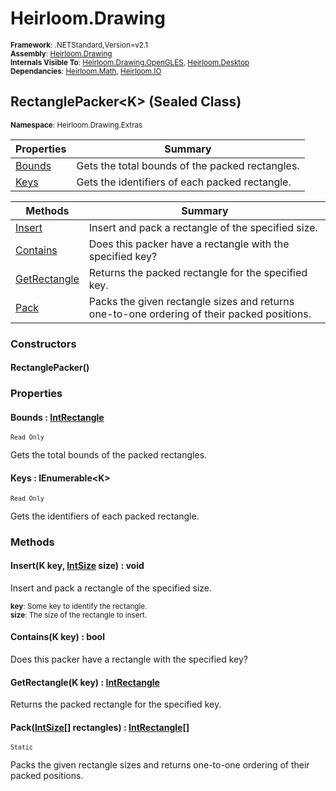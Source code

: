 # Heirloom.Drawing

<small>**Framework**: .NETStandard,Version=v2.1</small>  
<small>**Assembly**: [Heirloom.Drawing](../Heirloom.Drawing/Heirloom.Drawing.md)</small>  
<small>**Internals Visible To**: [Heirloom.Drawing.OpenGLES](../Heirloom.Drawing.OpenGLES/Heirloom.Drawing.OpenGLES.md), [Heirloom.Desktop](../Heirloom.Desktop/Heirloom.Desktop.md)</small>  
<small>**Dependancies**: [Heirloom.Math](../Heirloom.Math/Heirloom.Math.md), [Heirloom.IO](../Heirloom.IO/Heirloom.IO.md)</small>  

## RectanglePacker\<K> (Sealed Class)
<small>**Namespace**: Heirloom.Drawing.Extras</sub></small>  

| Properties            | Summary                                         |
|-----------------------|-------------------------------------------------|
| [Bounds](#BOUBCFE829) | Gets the total bounds of the packed rectangles. |
| [Keys](#KEY3D37EC76)  | Gets the identifiers of each packed rectangle.  |

| Methods                      | Summary                                                                                    |
|------------------------------|--------------------------------------------------------------------------------------------|
| [Insert](#INSC7B161AF)       | Insert and pack a rectangle of the specified size.                                         |
| [Contains](#COND0AE797B)     | Does this packer have a rectangle with the specified key?                                  |
| [GetRectangle](#GET3189F53F) | Returns the packed rectangle for the specified key.                                        |
| [Pack](#PAC741B7281)         | Packs the given rectangle sizes and returns one-to-one ordering of their packed positions. |

### Constructors

#### RectanglePacker()

### Properties

#### <a name="BOUBCFE829"></a>Bounds : [IntRectangle](../Heirloom.Math/Heirloom.Math.IntRectangle.md)

<small>`Read Only`</small>

Gets the total bounds of the packed rectangles.

#### <a name="KEY3D37EC76"></a>Keys : IEnumerable\<K>

<small>`Read Only`</small>

Gets the identifiers of each packed rectangle.

### Methods

#### <a name="INSA0D098FB"></a>Insert(K key, [IntSize](../Heirloom.Math/Heirloom.Math.IntSize.md) size) : void

Insert and pack a rectangle of the specified size.

<small>**key**: <param name="key">Some key to identify the rectangle.</param></small>  
<small>**size**: <param name="size">The size of the rectangle to insert.</param></small>  

#### <a name="CON5E610AA"></a>Contains(K key) : bool

Does this packer have a rectangle with the specified key?


#### <a name="GETA721B7DE"></a>GetRectangle(K key) : [IntRectangle](../Heirloom.Math/Heirloom.Math.IntRectangle.md)

Returns the packed rectangle for the specified key.


#### <a name="PAC1A0E4940"></a>Pack([IntSize[]](../Heirloom.Math/Heirloom.Math.IntSize.md) rectangles) : [IntRectangle[]](../Heirloom.Math/Heirloom.Math.IntRectangle.md)
<small>`Static`</small>

Packs the given rectangle sizes and returns one-to-one ordering of their packed positions.


